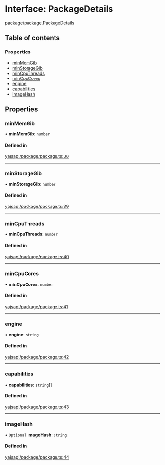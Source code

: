 # Interface: PackageDetails

[package/package](../modules/package_package.md).PackageDetails

## Table of contents

### Properties

- [minMemGib](package_package.PackageDetails.md#minmemgib)
- [minStorageGib](package_package.PackageDetails.md#minstoragegib)
- [minCpuThreads](package_package.PackageDetails.md#mincputhreads)
- [minCpuCores](package_package.PackageDetails.md#mincpucores)
- [engine](package_package.PackageDetails.md#engine)
- [capabilities](package_package.PackageDetails.md#capabilities)
- [imageHash](package_package.PackageDetails.md#imagehash)

## Properties

### minMemGib

• **minMemGib**: `number`

#### Defined in

[yajsapi/package/package.ts:38](https://github.com/golemfactory/yajsapi/blob/87b4066/yajsapi/package/package.ts#L38)

___

### minStorageGib

• **minStorageGib**: `number`

#### Defined in

[yajsapi/package/package.ts:39](https://github.com/golemfactory/yajsapi/blob/87b4066/yajsapi/package/package.ts#L39)

___

### minCpuThreads

• **minCpuThreads**: `number`

#### Defined in

[yajsapi/package/package.ts:40](https://github.com/golemfactory/yajsapi/blob/87b4066/yajsapi/package/package.ts#L40)

___

### minCpuCores

• **minCpuCores**: `number`

#### Defined in

[yajsapi/package/package.ts:41](https://github.com/golemfactory/yajsapi/blob/87b4066/yajsapi/package/package.ts#L41)

___

### engine

• **engine**: `string`

#### Defined in

[yajsapi/package/package.ts:42](https://github.com/golemfactory/yajsapi/blob/87b4066/yajsapi/package/package.ts#L42)

___

### capabilities

• **capabilities**: `string`[]

#### Defined in

[yajsapi/package/package.ts:43](https://github.com/golemfactory/yajsapi/blob/87b4066/yajsapi/package/package.ts#L43)

___

### imageHash

• `Optional` **imageHash**: `string`

#### Defined in

[yajsapi/package/package.ts:44](https://github.com/golemfactory/yajsapi/blob/87b4066/yajsapi/package/package.ts#L44)
